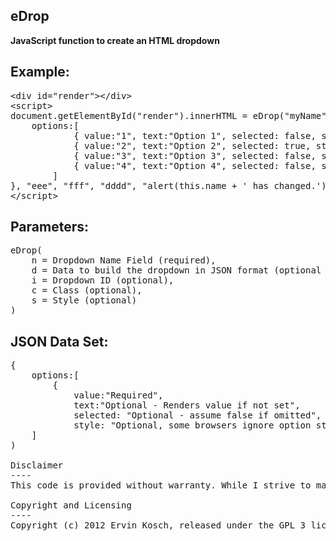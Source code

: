 eDrop
------

**JavaScript function to create an HTML dropdown**

Example:
----

<pre>
&lt;div id="render">&lt;/div>
&lt;script>
document.getElementById("render").innerHTML = eDrop("myName", {
	options:[
			{ value:"1", text:"Option 1", selected: false, style: "color: red;" },
			{ value:"2", text:"Option 2", selected: true, style: "color: blue;" },
			{ value:"3", text:"Option 3", selected: false, style: "color: green;" },
			{ value:"4", text:"Option 4", selected: false, style: "color: orange;" }
		]
}, "eee", "fff", "dddd", "alert(this.name + ' has changed.');");
&lt;/script>
</pre>

Parameters:
----
<pre>
eDrop(
	n = Dropdown Name Field (required),
	d = Data to build the dropdown in JSON format (optional - It will be empty without it),
	i = Dropdown ID (optional),
	c = Class (optional),
	s = Style (optional)
)
</pre>

JSON Data Set:
----
<pre>
{
	options:[
		{ 
			value:"Required", 
			text:"Optional - Renders value if not set",
			selected: "Optional - assume false if omitted",
			style: "Optional, some browsers ignore option styles" }
	]
)

Disclaimer
----
This code is provided without warranty. While I strive to maintain backwards compatibility with previous versions, the code is still under active development. As this is the case, some revisions may break compatibility with earlier versions of the library. Please keep this in mind when using eTable.

Copyright and Licensing
----
Copyright (c) 2012 Ervin Kosch, released under the GPL 3 license